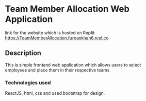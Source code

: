 # Team Member Allocation Web Application #
link for the website which is hosted on Replit: https://TeamMemberAllocation.furqankhan6.repl.co

## Description ##
This is simple frontend web application which allows users to select employees and place them in their respective teams. 

### Technologies used ###
ReactJS, html, css and used bootstrap for design.
